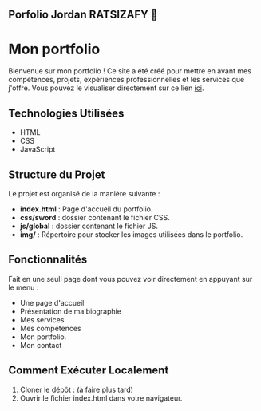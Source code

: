 ## Porfolio Jordan RATSIZAFY  🙏

# Mon portfolio

Bienvenue sur mon portfolio ! Ce site a été créé pour mettre en avant mes compétences, projets, expériences professionnelles et les services que j'offre. Vous pouvez le visualiser directement sur ce lien [ici](https://universjord.github.io/Portfolio/).

## Technologies Utilisées

- HTML
- CSS
- JavaScript

## Structure du Projet

Le projet est organisé de la manière suivante :

- **index.html** : Page d'accueil du portfolio.
- **css/sword** : dossier contenant le fichier CSS.
- **js/global** : dossier contenant le fichier JS.
- **img/** : Répertoire pour stocker les images utilisées dans le portfolio.
## Fonctionnalités


Fait en une seull page dont vous pouvez voir directement en appuyant sur le menu : 
- Une page d'accueil
- Présentation de ma biographie  
- Mes services
- Mes compétences
- Mon portfolio.
- Mon contact

## Comment Exécuter Localement

1. Cloner le dépôt : (à faire plus tard)
2. Ouvrir le fichier index.html dans votre navigateur.

